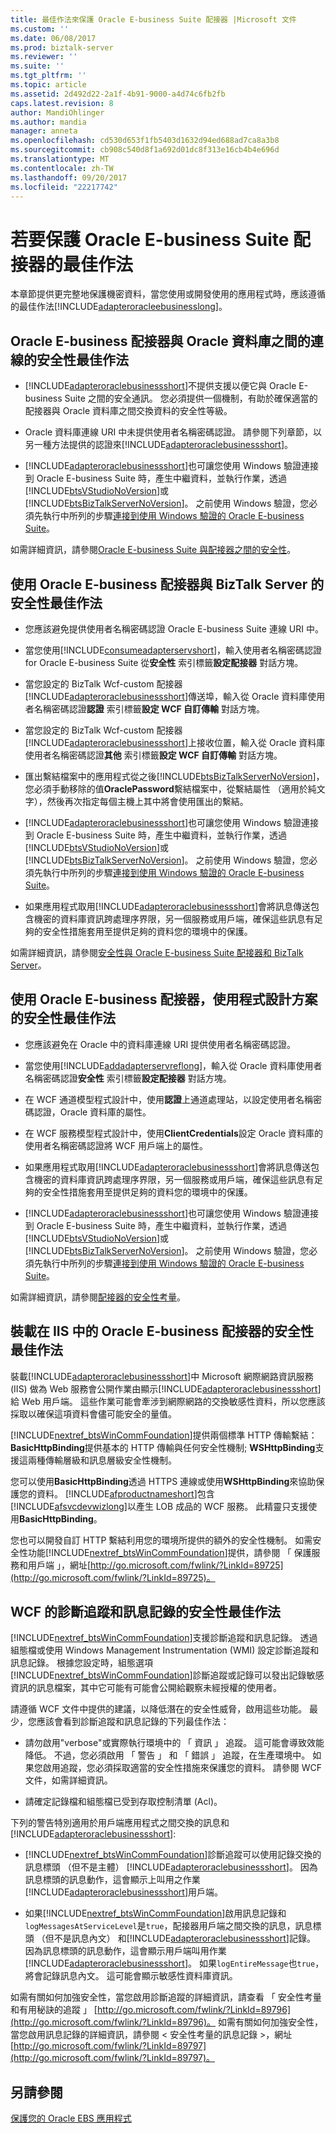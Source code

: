 ```yaml
---
title: 最佳作法來保護 Oracle E-business Suite 配接器 |Microsoft 文件
ms.custom: ''
ms.date: 06/08/2017
ms.prod: biztalk-server
ms.reviewer: ''
ms.suite: ''
ms.tgt_pltfrm: ''
ms.topic: article
ms.assetid: 2d492d22-2a1f-4b91-9000-a4d74c6fb2fb
caps.latest.revision: 8
author: MandiOhlinger
ms.author: mandia
manager: anneta
ms.openlocfilehash: cd530d653f1fb5403d1632d94ed688ad7ca8a3b8
ms.sourcegitcommit: cb908c540d8f1a692d01dc8f313e16cb4b4e696d
ms.translationtype: MT
ms.contentlocale: zh-TW
ms.lasthandoff: 09/20/2017
ms.locfileid: "22217742"
---
```

# <a name="best-practices-to-secure-the-oracle-e-business-suite-adapter"></a>若要保護 Oracle E-business Suite 配接器的最佳作法
本章節提供更完整地保護機密資料，當您使用或開發使用的應用程式時，應該遵循的最佳作法[!INCLUDE[adapteroracleebusinesslong](../../includes/adapteroracleebusinesslong-md.md)]。  
  
## <a name="security-best-practices-for-the-connection-between-the-oracle-e-business-adapter-and-the-oracle-database"></a>Oracle E-business 配接器與 Oracle 資料庫之間的連線的安全性最佳作法  
  
-   [!INCLUDE[adapteroraclebusinessshort](../../includes/adapteroraclebusinessshort-md.md)]不提供支援以便它與 Oracle E-business Suite 之間的安全通訊。 您必須提供一個機制，有助於確保適當的配接器與 Oracle 資料庫之間交換資料的安全性等級。  
  
-   Oracle 資料庫連線 URI 中未提供使用者名稱密碼認證。 請參閱下列章節，以另一種方法提供的認證來[!INCLUDE[adapteroraclebusinessshort](../../includes/adapteroraclebusinessshort-md.md)]。  
  
-   [!INCLUDE[adapteroraclebusinessshort](../../includes/adapteroraclebusinessshort-md.md)]也可讓您使用 Windows 驗證連接到 Oracle E-business Suite 時，產生中繼資料，並執行作業，透過[!INCLUDE[btsVStudioNoVersion](../../includes/btsvstudionoversion-md.md)]或[!INCLUDE[btsBizTalkServerNoVersion](../../includes/btsbiztalkservernoversion-md.md)]。 之前使用 Windows 驗證，您必須先執行中所列的步驟[連接到使用 Windows 驗證的 Oracle E-business Suite](../../adapters-and-accelerators/adapter-oracle-ebs/connect-to-oracle-e-business-suite-using-windows-authentication.md)。  
  
 如需詳細資訊，請參閱[Oracle E-business Suite 與配接器之間的安全性](../../adapters-and-accelerators/adapter-oracle-ebs/security-between-oracle-e-business-suite-and-the-adapter.md)。  
  
## <a name="security-best-practices-for-consuming-the-oracle-e-business-adapter-with-biztalk-server"></a>使用 Oracle E-business 配接器與 BizTalk Server 的安全性最佳作法  
  
-   您應該避免提供使用者名稱密碼認證 Oracle E-business Suite 連線 URI 中。  
  
-   當您使用[!INCLUDE[consumeadapterservshort](../../includes/consumeadapterservshort-md.md)]，輸入使用者名稱密碼認證 for Oracle E-business Suite 從**安全性** 索引標籤**設定配接器** 對話方塊。  
  
-   當您設定的 BizTalk Wcf-custom 配接器[!INCLUDE[adapteroraclebusinessshort](../../includes/adapteroraclebusinessshort-md.md)]傳送埠，輸入從 Oracle 資料庫使用者名稱密碼認證**認證** 索引標籤**設定 WCF 自訂傳輸**  對話方塊。  
  
-   當您設定的 BizTalk Wcf-custom 配接器[!INCLUDE[adapteroraclebusinessshort](../../includes/adapteroraclebusinessshort-md.md)]上接收位置，輸入從 Oracle 資料庫使用者名稱密碼認證**其他** 索引標籤**設定 WCF 自訂傳輸**  對話方塊。  
  
-   匯出繫結檔案中的應用程式從之後[!INCLUDE[btsBizTalkServerNoVersion](../../includes/btsbiztalkservernoversion-md.md)]，您必須手動移除的值**OraclePassword**繫結檔案中，從繫結屬性 （適用於純文字），然後再次指定每個主機上其中將會使用匯出的繫結。  
  
-   [!INCLUDE[adapteroraclebusinessshort](../../includes/adapteroraclebusinessshort-md.md)]也可讓您使用 Windows 驗證連接到 Oracle E-business Suite 時，產生中繼資料，並執行作業，透過[!INCLUDE[btsVStudioNoVersion](../../includes/btsvstudionoversion-md.md)]或[!INCLUDE[btsBizTalkServerNoVersion](../../includes/btsbiztalkservernoversion-md.md)]。 之前使用 Windows 驗證，您必須先執行中所列的步驟[連接到使用 Windows 驗證的 Oracle E-business Suite](../../adapters-and-accelerators/adapter-oracle-ebs/connect-to-oracle-e-business-suite-using-windows-authentication.md)。  
  
-   如果應用程式取用[!INCLUDE[adapteroraclebusinessshort](../../includes/adapteroraclebusinessshort-md.md)]會將訊息傳送包含機密的資料庫資訊跨處理序界限，另一個服務或用戶端，確保這些訊息有足夠的安全性措施套用至提供足夠的資料您的環境中的保護。  
  
 如需詳細資訊，請參閱[安全性與 Oracle E-business Suite 配接器和 BizTalk Server](../../adapters-and-accelerators/adapter-oracle-ebs/security-with-the-oracle-e-business-suite-adapter-and-biztalk-server.md)。  
  
## <a name="security-best-practices-for-consuming-the-oracle-e-business-adapter-with-programming-solutions"></a>使用 Oracle E-business 配接器，使用程式設計方案的安全性最佳作法  
  
-   您應該避免在 Oracle 中的資料庫連線 URI 提供使用者名稱密碼認證。  
  
-   當您使用[!INCLUDE[addadapterservreflong](../../includes/addadapterservreflong-md.md)]，輸入從 Oracle 資料庫使用者名稱密碼認證**安全性** 索引標籤**設定配接器** 對話方塊。  
  
-   在 WCF 通道模型程式設計中，使用**認證**上通道處理站，以設定使用者名稱密碼認證，Oracle 資料庫的屬性。  
  
-   在 WCF 服務模型程式設計中，使用**ClientCredentials**設定 Oracle 資料庫的使用者名稱密碼認證將 WCF 用戶端上的屬性。  
  
-   如果應用程式取用[!INCLUDE[adapteroraclebusinessshort](../../includes/adapteroraclebusinessshort-md.md)]會將訊息傳送包含機密的資料庫資訊跨處理序界限，另一個服務或用戶端，確保這些訊息有足夠的安全性措施套用至提供足夠的資料您的環境中的保護。  
  
-   [!INCLUDE[adapteroraclebusinessshort](../../includes/adapteroraclebusinessshort-md.md)]也可讓您使用 Windows 驗證連接到 Oracle E-business Suite 時，產生中繼資料，並執行作業，透過[!INCLUDE[btsVStudioNoVersion](../../includes/btsvstudionoversion-md.md)]或[!INCLUDE[btsBizTalkServerNoVersion](../../includes/btsbiztalkservernoversion-md.md)]。 之前使用 Windows 驗證，您必須先執行中所列的步驟[連接到使用 Windows 驗證的 Oracle E-business Suite](../../adapters-and-accelerators/adapter-oracle-ebs/connect-to-oracle-e-business-suite-using-windows-authentication.md)。  
  
 如需詳細資訊，請參閱[配接器的安全性考量](../../core/security-considerations-for-adapters.md)。  
  
## <a name="security-best-practices-for-hosting-the-oracle-e-business-adapter-in-iis"></a>裝載在 IIS 中的 Oracle E-business 配接器的安全性最佳作法  
 裝載[!INCLUDE[adapteroraclebusinessshort](../../includes/adapteroraclebusinessshort-md.md)]中 Microsoft 網際網路資訊服務 (IIS) 做為 Web 服務會公開作業由顯示[!INCLUDE[adapteroraclebusinessshort](../../includes/adapteroraclebusinessshort-md.md)]給 Web 用戶端。 這些作業可能會牽涉到網際網路的交換敏感性資料，所以您應該採取以確保這項資料會儘可能安全的量值。  
  
 [!INCLUDE[nextref_btsWinCommFoundation](../../includes/nextref-btswincommfoundation-md.md)]提供兩個標準 HTTP 傳輸繫結： **BasicHttpBinding**提供基本的 HTTP 傳輸與任何安全性機制; **WSHttpBinding**支援這兩種傳輸層級和訊息層級安全性機制。  
  
 您可以使用**BasicHttpBinding**透過 HTTPS 連線或使用**WSHttpBinding**來協助保護您的資料。 [!INCLUDE[afproductnameshort](../../includes/afproductnameshort-md.md)]包含[!INCLUDE[afsvcdevwizlong](../../includes/afsvcdevwizlong-md.md)]以產生 LOB 成品的 WCF 服務。 此精靈只支援使用**BasicHttpBinding**。  
  
 您也可以開發自訂 HTTP 繫結利用您的環境所提供的額外的安全性機制。 如需安全性功能[!INCLUDE[nextref_btsWinCommFoundation](../../includes/nextref-btswincommfoundation-md.md)]提供，請參閱 「 保護服務和用戶端 」，網址[http://go.microsoft.com/fwlink/?LinkId=89725](http://go.microsoft.com/fwlink/?LinkId=89725)。  
  
## <a name="security-best-practices-for-wcf-diagnostic-tracing-and-message-logging"></a>WCF 的診斷追蹤和訊息記錄的安全性最佳作法  
 [!INCLUDE[nextref_btsWinCommFoundation](../../includes/nextref-btswincommfoundation-md.md)]支援診斷追蹤和訊息記錄。 透過組態檔或使用 Windows Management Instrumentation (WMI) 設定診斷追蹤和訊息記錄。 根據您設定時，組態選項[!INCLUDE[nextref_btsWinCommFoundation](../../includes/nextref-btswincommfoundation-md.md)]診斷追蹤或記錄可以發出記錄敏感資訊的訊息檔案，其中它可能有可能會公開給觀察未經授權的使用者。  
  
 請遵循 WCF 文件中提供的建議，以降低潛在的安全性威脅，啟用這些功能。 最少，您應該會看到診斷追蹤和訊息記錄的下列最佳作法：  
  
-   請勿啟用"verbose"或實際執行環境中的 「 資訊 」 追蹤。 這可能會導致效能降低。 不過，您必須啟用 「 警告 」 和 「 錯誤 」 追蹤，在生產環境中。 如果您啟用追蹤，您必須採取適當的安全性措施來保護您的資料。 請參閱 WCF 文件，如需詳細資訊。  
  
-   請確定記錄檔和組態檔已受到存取控制清單 (Acl)。  
  
 下列的警告特別適用於用戶端應用程式之間交換的訊息和[!INCLUDE[adapteroraclebusinessshort](../../includes/adapteroraclebusinessshort-md.md)]:  
  
-   [!INCLUDE[nextref_btsWinCommFoundation](../../includes/nextref-btswincommfoundation-md.md)]診斷追蹤可以使用記錄交換的訊息標頭 （但不是主體） [!INCLUDE[adapteroraclebusinessshort](../../includes/adapteroraclebusinessshort-md.md)]。 因為訊息標頭的訊息動作，這會顯示上叫用之作業[!INCLUDE[adapteroraclebusinessshort](../../includes/adapteroraclebusinessshort-md.md)]用戶端。  
  
-   如果[!INCLUDE[nextref_btsWinCommFoundation](../../includes/nextref-btswincommfoundation-md.md)]啟用訊息記錄和`logMessagesAtServiceLevel`是`true`，配接器用戶端之間交換的訊息，訊息標頭 （但不是訊息內文） 和[!INCLUDE[adapteroraclebusinessshort](../../includes/adapteroraclebusinessshort-md.md)]記錄。 因為訊息標頭的訊息動作，這會顯示用戶端叫用作業[!INCLUDE[adapteroraclebusinessshort](../../includes/adapteroraclebusinessshort-md.md)]。 如果`logEntireMessage`也`true`，將會記錄訊息內文。 這可能會顯示敏感性資料庫資訊。  
  
 如需有關如何加強安全性，當您啟用診斷追蹤的詳細資訊，請查看 「 安全性考量和有用秘訣的追蹤 」 [http://go.microsoft.com/fwlink/?LinkId=89796](http://go.microsoft.com/fwlink/?LinkId=89796)。 如需有關如何加強安全性，當您啟用訊息記錄的詳細資訊，請參閱 < 安全性考量的訊息記錄 >，網址[http://go.microsoft.com/fwlink/?LinkId=89797](http://go.microsoft.com/fwlink/?LinkId=89797)。  
  
## <a name="see-also"></a>另請參閱  
 [保護您的 Oracle EBS 應用程式](secure-your-oracle-ebs-applications.md)